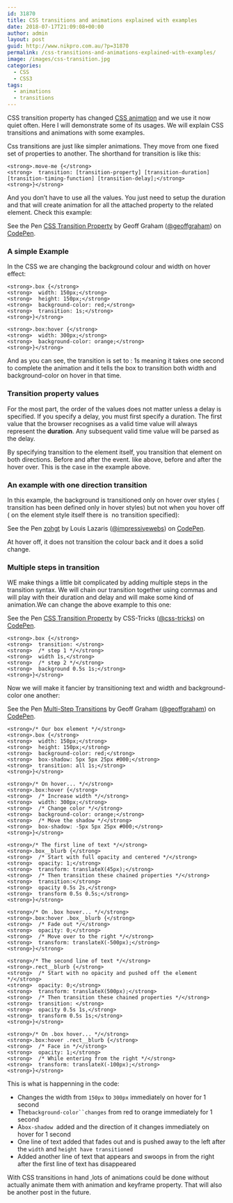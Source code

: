 ```yaml
---
id: 31870
title: CSS transitions and animations explained with examples
date: 2018-07-17T21:09:08+00:00
author: admin
layout: post
guid: http://www.nikpro.com.au/?p=31870
permalink: /css-transitions-and-animations-explained-with-examples/
image: /images/css-transition.jpg
categories:
  - CSS
  - CSS3
tags:
  - animations
  - transitions
---
```

CSS transition property has changed [CSS animation](http://www.nikpro.com.au/how-to-build-a-simple-gallery-using-flexbox-and-javascript/) and we use it now quiet often. Here I will demonstrate some of its usages. We will explain CSS transitions and animations with some examples.

Css transitions are just like simpler animations. They move from one fixed set of properties to another. The shorthand for transition is like this:

`<strong>.move-me {</strong>`  
`<strong>  transition: [transition-property] [transition-duration] [transition-timing-function] [transition-delay];</strong>`  
`<strong>}</strong>`

And you don&#8217;t have to use all the values. You just need to setup the duration and that will create animation for all the attached property to the related element. Check this example:

<p class="codepen" data-height="350" data-theme-id="0" data-slug-hash="RrPopP" data-default-tab="css,result" data-user="geoffgraham" data-embed-version="2" data-pen-title="CSS Transition Property">
  See the Pen <a href="https://codepen.io/geoffgraham/pen/RrPopP/">CSS Transition Property</a> by Geoff Graham (<a href="https://codepen.io/geoffgraham">@geoffgraham</a>) on <a href="https://codepen.io">CodePen</a>.
</p>



### A simple Example

In the CSS we are changing the background colour and width on hover effect:

`<strong>.box {</strong>`  
`<strong>  width: 150px;</strong>`  
`<strong>  height: 150px;</strong>`  
`<strong>  background-color: red;</strong>`  
`<strong>  transition: 1s;</strong>`  
`<strong>}</strong>`

`<strong>.box:hover {</strong>`  
`<strong>  width: 300px;</strong>`  
`<strong>  background-color: orange;</strong>`  
`<strong>}</strong>`

And as you can see, the transition is set to : 1s meaning it takes one second to complete the animation and it tells the box to transition both width and background-color on hover in that time.

### Transition property values

For the most part, the order of the values does not matter unless a delay is specified. If you specify a delay, you must first specify a duration. The first value that the browser recognises as a valid time value will always represent the **duration**. Any subsequent valid time value will be parsed as the delay.

By specifying transition to the element itself, you transition that element on both directions. Before and after the event. like above, before and after the hover over. This is the case in the example above.

### An example with one direction transition

In this example, the background is transitioned only on hover over styles ( transition has been defined only in hover styles) but not when you hover off ( on the element style itself there is  no transition specified):

<p class="codepen" data-height="350" data-theme-id="0" data-slug-hash="zohgt" data-default-tab="css,result" data-user="impressivewebs" data-embed-version="2" data-pen-title="zohgt">
  See the Pen <a href="https://codepen.io/impressivewebs/pen/zohgt/">zohgt</a> by Louis Lazaris (<a href="https://codepen.io/impressivewebs">@impressivewebs</a>) on <a href="https://codepen.io">CodePen</a>.
</p>



At hover off, it does not transition the colour back and it does a solid change.

### Multiple steps in transition

WE make things a little bit complicated by adding multiple steps in the transition syntax. We will chain our transition together using commas and will play with their duration and delay and will make some kind of animation.We can change the above example to this one:

<p class="codepen" data-height="350" data-theme-id="0" data-slug-hash="mVJKgO" data-default-tab="css,result" data-user="css-tricks" data-embed-version="2" data-pen-title="CSS Transition Property">
  See the Pen <a href="https://codepen.io/team/css-tricks/pen/mVJKgO/">CSS Transition Property</a> by CSS-Tricks (<a href="https://codepen.io/css-tricks">@css-tricks</a>) on <a href="https://codepen.io">CodePen</a>.
</p>



`<strong>.box {</strong>`  
`<strong>  transition: </strong>`  
`<strong>  /* step 1 */</strong>`  
`<strong>  width 1s,</strong>`  
`<strong>  /* step 2 */</strong>`  
`<strong>  background 0.5s 1s;</strong>`  
`<strong>}</strong>`

Now we will make it fancier by transitioning text and width and background-color one another:

<p class="codepen" data-height="265" data-theme-id="0" data-slug-hash="dGoOMB" data-default-tab="css,result" data-user="geoffgraham" data-embed-version="2" data-pen-title="Multi-Step Transitions">
  See the Pen <a href="https://codepen.io/geoffgraham/pen/dGoOMB/">Multi-Step Transitions</a> by Geoff Graham (<a href="https://codepen.io/geoffgraham">@geoffgraham</a>) on <a href="https://codepen.io">CodePen</a>.
</p>



`<strong>/* Our box element */</strong>`  
`<strong>.box {</strong>`  
`<strong>  width: 150px;</strong>`  
`<strong>  height: 150px;</strong>`  
`<strong>  background-color: red;</strong>`  
`<strong>  box-shadow: 5px 5px 25px #000;</strong>`  
`<strong>  transition: all 1s;</strong>`  
`<strong>}</strong>`

`<strong>/* On hover... */</strong>`  
`<strong>.box:hover {</strong>`  
`<strong>  /* Increase width */</strong>`  
`<strong>  width: 300px;</strong>`  
`<strong>  /* Change color */</strong>`  
`<strong>  background-color: orange;</strong>`  
`<strong>  /* Move the shadow */</strong>`  
`<strong>  box-shadow: -5px 5px 25px #000;</strong>`  
`<strong>}</strong>`

`<strong>/* The first line of text */</strong>`  
`<strong>.box__blurb {</strong>`  
`<strong>  /* Start with full opacity and centered */</strong>`  
`<strong>  opacity: 1;</strong>`  
`<strong>  transform: translateX(45px);</strong>`  
`<strong>  /* Then transition these chained properties */</strong>`  
`<strong>  transition:</strong>`  
`<strong>  opacity 0.5s 2s,</strong>`  
`<strong>  transform 0.5s 0.5s;</strong>`  
`<strong>}</strong>`

`<strong>/* On .box hover... */</strong>`  
`<strong>.box:hover .box__blurb {</strong>`  
`<strong>  /* Fade out */</strong>`  
`<strong>  opacity: 0;</strong>`  
`<strong>  /* Move over to the right */</strong>`  
`<strong>  transform: translateX(-500px);</strong>`  
`<strong>}</strong>`

`<strong>/* The second line of text */</strong>`  
`<strong>.rect__blurb {</strong>`  
`<strong>  /* Start with no opacity and pushed off the element */</strong>`  
`<strong>  opacity: 0;</strong>`  
`<strong>  transform: translateX(500px);</strong>`  
`<strong>  /* Then transition these chained properties */</strong>`  
`<strong>  transition: </strong>`  
`<strong>  opacity 0.5s 1s,</strong>`  
`<strong>  transform 0.5s 1s;</strong>`  
`<strong>}</strong>`

`<strong>/* On .box hover... */</strong>`  
`<strong>.box:hover .rect__blurb {</strong>`  
`<strong>  /* Face in */</strong>`  
`<strong>  opacity: 1;</strong>`  
`<strong>  /* While entering from the right */</strong>`  
`<strong>  transform: translateX(-100px);</strong>`  
`<strong>}</strong>`

This is what is happenning in the code:

  * Changes the width from `150px` to `300px` immediately on hover for 1 second
  * The`background-color``changes` from red to orange immediately for 1 second
  * A`box-shadow`  added and the direction of it changes immediately on hover for 1 second
  * One line of text added that fades out and is pushed away to the left after the `width` and `height have transitioned`
  * Added another line of text that appears and swoops in from the right after the first line of text has disappeared

With CSS transitions in hand ,lots of animations could be done without actually animate them with animation and keyframe property. That will also be another post in the future.